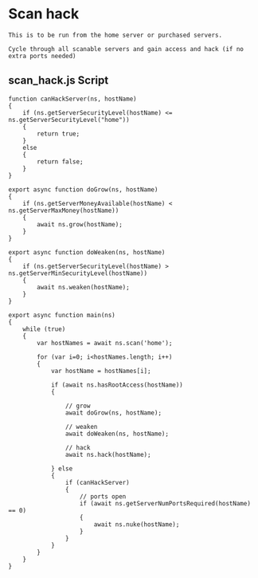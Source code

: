 # Scan hack

    This is to be run from the home server or purchased servers.
    
    Cycle through all scanable servers and gain access and hack (if no extra ports needed)
    
## scan_hack.js Script

    function canHackServer(ns, hostName)
    {
        if (ns.getServerSecurityLevel(hostName) <= ns.getServerSecurityLevel("home"))
        {
            return true;
        }
        else
        {
            return false;
        }
    }

    export async function doGrow(ns, hostName)
    {
        if (ns.getServerMoneyAvailable(hostName) < ns.getServerMaxMoney(hostName))
        {
            await ns.grow(hostName);
        } 
    }

    export async function doWeaken(ns, hostName)
    {
        if (ns.getServerSecurityLevel(hostName) > ns.getServerMinSecurityLevel(hostName))
        {
            await ns.weaken(hostName);
        }
    }

    export async function main(ns) 
    {
		while (true)
		{
			var hostNames = await ns.scan('home');

			for (var i=0; i<hostNames.length; i++)
			{
				var hostName = hostNames[i];
				
				if (await ns.hasRootAccess(hostName))
				{
					
					// grow
					await doGrow(ns, hostName);

					// weaken
					await doWeaken(ns, hostName);

					// hack
					await ns.hack(hostName);

				} else
				{
					if (canHackServer)
					{
						// ports open
						if (await ns.getServerNumPortsRequired(hostName) == 0)
						{
							await ns.nuke(hostName);
						}
					}
				}
			}
		}
    }